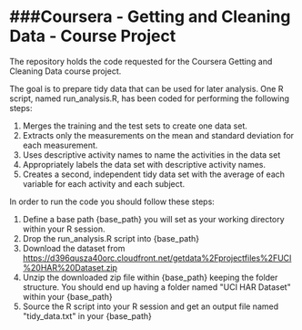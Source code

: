 ###Coursera - Getting and Cleaning Data - Course Project
============================================

The repository holds the code requested for the Coursera Getting and Cleaning Data course project. 

The goal is to prepare tidy data that can be used for later analysis. One R script, named run_analysis.R, has been coded for performing the following steps:
1. Merges the training and the test sets to create one data set.
2. Extracts only the measurements on the mean and standard deviation for each measurement. 
3. Uses descriptive activity names to name the activities in the data set
4. Appropriately labels the data set with descriptive activity names. 
5. Creates a second, independent tidy data set with the average of each variable for each activity and each subject. 

In order to run the code you should follow these steps:
1. Define a base path {base_path} you will set as your working directory within your R session.
2. Drop the run_analysis.R script into {base_path}
3. Download the dataset from https://d396qusza40orc.cloudfront.net/getdata%2Fprojectfiles%2FUCI%20HAR%20Dataset.zip
4. Unzip the downloaded zip file within {base_path} keeping the folder structure. You should end up having a folder named "UCI HAR Dataset" within your {base_path}
5. Source the R script into your R session and get an output file named "tidy_data.txt" in your {base_path}